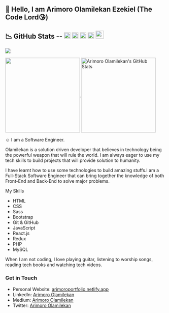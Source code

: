 ## 👋 Hello, I am Arimoro Olamilekan Ezekiel (The Code Lord😘)

##	&#x1F4C9; GitHub Stats -- [<img src='https://cdn.jsdelivr.net/npm/simple-icons@3.0.1/icons/linkedin.svg' alt='linkedin' height='20'>](https://www.linkedin.com/in/arimoroolamilekan/) [<img src='https://cdn.jsdelivr.net/npm/simple-icons@3.0.1/icons/instagram.svg' alt='instagram' height='20'>](https://www.instagram.com/arimoro_olamilekan/?hl=en/) [<img src='https://cdn.jsdelivr.net/npm/simple-icons@3.0.1/icons/twitter.svg' alt='twitter' height='20'>](https://twitter.com/TheCodeLord) [<img src='https://www.google.com/imgres?imgurl=https%3A%2F%2Fseeklogo.com%2Fimages%2FH%2Fhashnode-logo-B114767E70-seeklogo.com.png&imgrefurl=https%3A%2F%2Fseeklogo.com%2Fvector-logo%2F394582%2Fhashnode&tbnid=H5TbnGzFvnIXvM&vet=12ahUKEwi24qfcgI7vAhUMRhoKHS6qCnoQMygAegUIARCUAQ..i&docid=HTHIfxWzGCfZ2M&w=300&h=300&q=hashnode%20icon&ved=2ahUKEwi24qfcgI7vAhUMRhoKHS6qCnoQMygAegUIARCUAQ' alt='Hashnode' height='20'>](https://hashnode.com/@Lexitar32) [<img src='https://cdn.jsdelivr.net/npm/simple-icons@3.0.1/icons/dev-dot-to.svg' alt='website' height='25'>](https://dev.to/lexitar32)

![](https://visitor-badge.laobi.icu/badge?page_id=unclebay143)

<a href="https://github.com/Lexitar32/lexitar32">
  <img height="235px" align="center" src="https://github-readme-stats.vercel.app/api/top-langs/?username=Lexitar32&hide=java&title_color=ffffff&text_color=c9cacc&icon_color=2bbc8a&bg_color=1d1f21" />
</a>
<a href="https://github.com/Lexitar32/lexitar32">
  <img height="235px" align="center" src="https://github-readme-stats.vercel.app/api?username=Lexitar32&show_icons=true&line_height=27&count_private=true&title_color=ffffff&text_color=c9cacc&icon_color=2bbc8a&bg_color=1d1f21" alt="Arimoro Olamilekan's GitHub Stats" />
</a>  

<!--- My name is ##Arimoro Olamilekan Ezekiel##, and --->
&#x263A; I am a Software Engineer.

Olamilekan is a solution driven developer that believes in technology being the powerful weapon that will rule the world. I am always eager to use my tech skills to build projects that will provide solution to humanity.

I have learnt how to use some technologies to build amazing stuffs.I am a Full-Stack Software Engineer that can bring together the knowledge of both Front-End and Back-End to solve major problems.

My Skills
- HTML
- CSS
- Sass
- Bootstrap
- Git & GitHub
- JavaScript
- React.js
- Redux
- PHP
- MySQL

When I am not coding, I love playing guitar, listening to worship songs, reading tech books and watching tech videos. 

### Get in Touch
* Personal Website: [arimoroportfolio.netlify.app](https://arimoroportfolio.netlify.app/)
* LinkedIn: [Arimoro Olamilekan](https://www.linkedin.com/in/arimoroolamilekan/)
* Medium: [Arimoro Olamilekan](https://arimoroolamilekan1.medium.com/)
* Twitter: [Arimoro Olamilekan](https://twitter.com/TheCodeLord)
